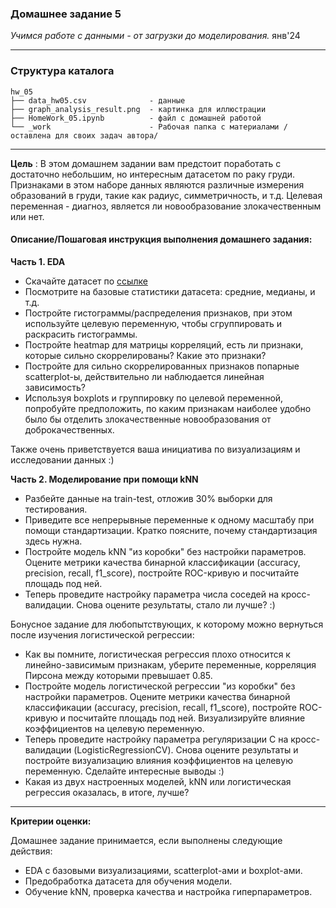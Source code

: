 ### Домашнее задание 5
*Учимся работе с данными - от загрузки до моделирования.*
янв'24
<hr>

### Структура каталога

```
hw_05
├── data_hw05.csv              - данные
├── graph_analysis_result.png  - картинка для иллюстрации
├── HomeWork_05.ipynb          - файл с домашней работой
└── _work                      - Рабочая папка с материалами /оставлена для своих задач автора/
```
<hr>

**Цель** :
В этом домашнем задании вам предстоит поработать с достаточно небольшим, но интересным датасетом по раку груди. Признаками в этом наборе данных являются различные измерения образований в груди, такие как радиус, симметричность, и т.д. Целевая переменная - диагноз, является ли новообразование злокачественным или нет.


#### Описание/Пошаговая инструкция выполнения домашнего задания:
**Часть 1. EDA**

- Скачайте датасет по [ссылке](https://www.kaggle.com/uciml/breast-cancer-wisconsin-data) 
- Посмотрите на базовые статистики датасета: средние, медианы, и т.д.
- Постройте гистограммы/распределения признаков, при этом используйте целевую переменную, чтобы сгруппировать и раскрасить гистограммы.
- Постройте heatmap для матрицы корреляций, есть ли признаки, которые сильно скоррелированы? Какие это признаки?
- Постройте для сильно скоррелированных признаков попарные scatterplot-ы, действительно ли наблюдается линейная зависимость?
- Используя boxplots и группировку по целевой переменной, попробуйте предположить, по каким признакам наиболее удобно было бы отделить злокачественные новообразования от доброкачественных.

Также очень приветствуется ваша инициатива по визуализациям и исследовании данных :)

**Часть 2. Моделирование при помощи kNN**

- Разбейте данные на train-test, отложив 30% выборки для тестирования.
- Приведите все непрерывные переменные к одному масштабу при помощи стандартизации. Кратко поясните, почему стандартизация здесь нужна.
- Постройте модель kNN "из коробки" без настройки параметров. Оцените метрики качества бинарной классификации (accuracy, precision, recall, f1_score), постройте ROC-кривую и посчитайте площадь под ней.
- Теперь проведите настройку параметра числа соседей на кросс-валидации. Снова оцените результаты, стало ли лучше? :)

Бонусное задание для любопытствующих, к которому можно вернуться после изучения логистической регрессии:
- Как вы помните, логистическая регрессия плохо относится к линейно-зависимым признакам, уберите переменные, корреляция Пирсона между которыми превышает 0.85.
- Постройте модель логистической регрессии "из коробки" без настройки параметров. Оцените метрики качества бинарной классификации (accuracy, precision, recall, f1_score), постройте ROC-кривую и посчитайте площадь под ней. Визуализируйте влияние коэффициентов на целевую переменную.
- Теперь проведите настройку параметра регуляризации C на кросс-валидации (LogisticRegressionCV). Снова оцените результаты и постройте визуализацию влияния коэффициентов на целевую переменную. Сделайте интересные выводы :)
- Какая из двух настроенных моделей, kNN или логистическая регрессия оказалась, в итоге, лучше?

<hr>

**Критерии оценки:**

Домашнее задание принимается, если выполнены следующие действия:

- EDA с базовыми визуализациями, scatterplot-ами и boxplot-ами.
- Предобработка датасета для обучения модели.
- Обучение kNN, проверка качества и настройка гиперпараметров.